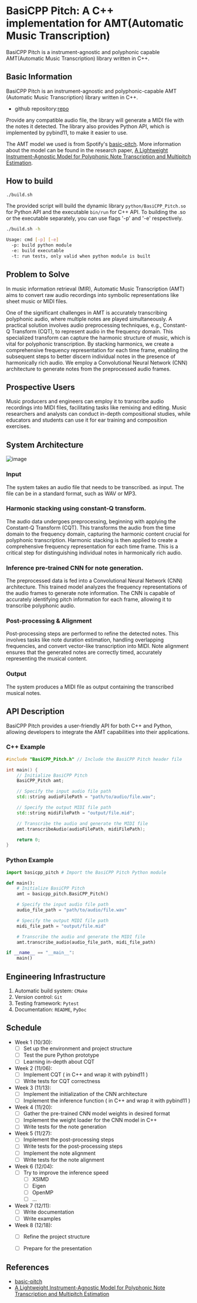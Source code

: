 # BasiCPP Pitch: A C++ implementation for AMT(Automatic Music Transcription)

BasiCPP Pitch is a instrument-agnostic and polyphonic capable AMT(Automatic
Music Transcription) library written in C++.

## Basic Information

BasiCPP Pitch is an instrument-agnostic and polyphonic-capable AMT (Automatic
Music Transcription) library written in C++.

- github repository:[repo](https://github.com/yuanhenglee/basicpp-pitch)

Provide any compatible audio file, the library will generate a MIDI file with
the notes it detected. The library also provides Python API, which is
implemented by pybind11, to make it easier to use. 

The AMT model we used is from Spotify's
[basic-pitch](https://github.com/spotify/basic-pitch). More information about
the model can be found in the research paper, [A Lightweight Instrument-Agnostic
Model for Polyphonic Note Transcription and Multipitch
Estimation](https://arxiv.org/abs/2203.09893).

## How to build

```bash
./build.sh
```
The provided script will build the dynamic library `python/BasiCPP_Pitch.so` for Python API and the executable `bin/run` for C++ API.
To building the .so or the executable separately, you can use flags '-p' and '-e' respectively.

```bash
./build.sh -h

Usage: cmd [-p] [-e]
  -p: build python module
  -e: build executable
  -t: run tests, only valid when python module is built
```

## Problem to Solve

In music information retrieval (MIR), Automatic Music Transcription (AMT) aims
to convert raw audio recordings into symbolic representations like sheet music
or MIDI files.

One of the significant challenges in AMT is accurately transcribing polyphonic
audio, where multiple notes are played simultaneously. A practical solution
involves audio preprocessing techniques, e.g., Constant-Q Transform (CQT), to
represent audio in the frequency domain. This specialized transform can capture
the harmonic structure of music, which is vital for polyphonic transcription. By
stacking harmonics, we create a comprehensive frequency representation for each
time frame, enabling the subsequent steps to better discern individual notes in
the presence of harmonically rich audio. We employ a Convolutional Neural
Network (CNN) architecture to generate notes from the preprocessed audio frames. 

## Prospective Users

Music producers and engineers can employ it to transcribe audio recordings into
MIDI files, facilitating tasks like remixing and editing. Music researchers and
analysts can conduct in-depth compositional studies, while educators and
students can use it for ear training and composition exercises.

## System Architecture

![image](https://github.com/yuanhenglee/basicpp-pitch/blob/master/pics/NSD_project_flowchart.drawio.png)

### Input

The system takes an audio file that needs to be transcribed. as input.
The file can be in a standard format, such as WAV or MP3. 

### Harmonic stacking using constant-Q transform. 

The audio data undergoes preprocessing, beginning with applying the Constant-Q
Transform (CQT). This transforms the audio from the time domain to the frequency
domain, capturing the harmonic content crucial for polyphonic transcription.
Harmonic stacking is then applied to create a comprehensive frequency
representation for each time frame. This is a critical step for distinguishing
individual notes in harmonically rich audio. 

### Inference pre-trained CNN for note generation.

The preprocessed data is fed into a Convolutional Neural Network
(CNN) architecture. This trained model analyzes the frequency representations of
the audio frames to generate note information. The CNN is capable of accurately
identifying pitch information for each frame, allowing it to transcribe
polyphonic audio.

### Post-processing & Alignment

Post-processing steps are performed to refine the detected notes. This involves
tasks like note duration estimation, handling overlapping frequencies, and
convert vector-like transcription into MIDI. Note alignment ensures that the
generated notes are correctly timed, accurately representing the musical
content.

### Output

The system produces a MIDI file as output containing the transcribed musical
notes. 

## API Description

BasiCPP Pitch provides a user-friendly API for both C++ and Python, allowing
developers to integrate the AMT capabilities into their applications.

### C++ Example

```cpp
#include "BasiCPP_Pitch.h" // Include the BasiCPP Pitch header file

int main() {
    // Initialize BasiCPP Pitch
    BasiCPP_Pitch amt;

    // Specify the input audio file path
    std::string audioFilePath = "path/to/audio/file.wav";

    // Specify the output MIDI file path
    std::string midiFilePath = "output/file.mid";

    // Transcribe the audio and generate the MIDI file
    amt.transcribeAudio(audioFilePath, midiFilePath);

    return 0;
}
```

### Python Example

```python
import basicpp_pitch # Import the BasiCPP Pitch Python module

def main():
    # Initialize BasiCPP Pitch
    amt = basicpp_pitch.BasiCPP_Pitch()

    # Specify the input audio file path
    audio_file_path = "path/to/audio/file.wav"

    # Specify the output MIDI file path
    midi_file_path = "output/file.mid"

    # Transcribe the audio and generate the MIDI file
    amt.transcribe_audio(audio_file_path, midi_file_path)

if __name__ == "__main__":
    main()
```

## Engineering Infrastructure

1. Automatic build system: `CMake`
2. Version control: `Git`
3. Testing framework: `Pytest`
4. Documentation: `README`, `PyDoc`

## Schedule

* Week 1 (10/30):
    - [ ] Set up the environment and project structure
    - [ ] Test the pure Python prototype
    - [ ] Learning in-depth about CQT
* Week 2 (11/06):
    - [ ] Implement CQT ( in C++ and wrap it with pybind11 )
    - [ ] Write tests for CQT correctness
* Week 3 (11/13):
    - [ ] Implement the initialization of the CNN architecture
    - [ ] Implement the inference function ( in C++ and wrap it with pybind11 )
* Week 4 (11/20):
    - [ ] Gather the pre-trained CNN model weights in desired format
    - [ ] Implement the weight loader for the CNN model in C++
    - [ ] Write tests for the note generation
* Week 5 (11/27):
    - [ ] Implement the post-processing steps
    - [ ] Write tests for the post-processing steps
    - [ ] Implement the note alignment
    - [ ] Write tests for the note alignment
* Week 6 (12/04):
    - [ ] Try to improve the inference speed
        - [ ] XSIMD
        - [ ] Eigen
        - [ ] OpenMP
        - [ ] ...
* Week 7 (12/11):
    - [ ] Write documentation
    - [ ] Write examples
* Week 8 (12/18):
    - [ ] Refine the project structure
    - [ ] Prepare for the presentation


## References

- [basic-pitch](https://github.com/spotify/basic-pitch/tree/main)
- [A Lightweight Instrument-Agnostic Model for Polyphonic Note Transcription and Multipitch Estimation](https://arxiv.org/abs/2203.09893)